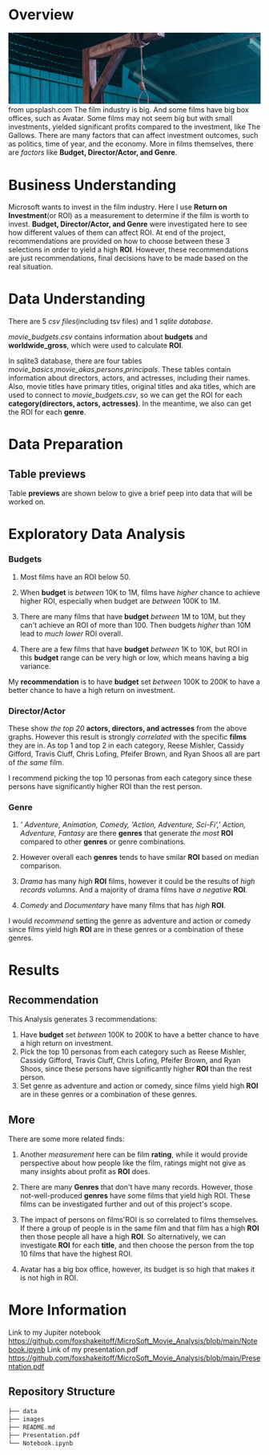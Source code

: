 # Overview
![pic](images/The_Gallow.jpg) from upsplash.com
The film industry is big. And some films have big box offices, such as Avatar. Some films may not seem big but with small investments, yielded significant profits compared to the investment, like The Gallows. There are many factors that can affect investment outcomes, such as politics, time of year, and the economy. More in films themselves, there are *factors* like **Budget, Director/Actor, and Genre**.  

# Business Understanding
Microsoft wants to invest in the film industry. Here I use **Return on Investment**(or ROI) as a measurement to determine if the film is worth to invest. **Budget, Director/Actor, and Genre** were investigated here to see how different values of them can affect ROI. At end of the project, recommendations are provided on how to choose between these 3 selections in order to yield a high **ROI**. However, these recommendations are just recommendations, final decisions have to be made based on the real situation. 
 
# Data Understanding
There are 5 *csv files*(including tsv files) and 1 *sqlite database*. 

*movie_budgets.csv* contains information about **budgets** and **worldwide_gross**, which were used to calculate **ROI**. 

In sqlite3 database, there are four tables *movie_basics*,*movie_akas*,*persons*,*principals*. These tables contain information about directors, actors, and actresses, including their names. Also, movie titles have primary titles, original titles and aka titles, which are used to connect to *movie_budgets.csv*, so we can get the ROI for each **category(directors, actors, actresses)**. In the meantime, we also can get the ROI for each **genre**.

# Data Preparation
## Table previews
Table **previews** are shown below to give a brief peep into data that will be worked on.

# Exploratory Data Analysis
### Budgets
1. Most films have an ROI below 50. 

2. When **budget** is *between* 10K to 1M, films have *higher* chance to achieve higher ROI, especially when budget are *between* 100K to 1M.

3. There are many films that have **budget** *between* 1M to 10M, but they can't achieve an ROI of more than 100. Then budgets *higher* than 10M lead to *much lower* ROI overall.

4. There are a few films that have **budget** *between* 1K to 10K, but ROI in this **budget** range can be very high or low, which means having a big variance. 

My **recommendation** is to have **budget** set *between* 100K to 200K to have a better chance to have a high return on investment. 
### Director/Actor
These show *the top 20* **actors, directors, and actresses** from the above graphs. However this result is strongly *correlated* with the specific **films** they are in. As top 1 and top 2 in each category, Reese Mishler, Cassidy Gifford, Travis Cluff, Chris Lofing, Pfeifer Brown, and Ryan Shoos all are part of *the same* film. 

I recommend picking the top 10 personas from each category since these persons have significantly higher ROI than the rest person.
### Genre
1. *' Adventure, Animation, Comedy, 'Action, Adventure, Sci-Fi',' Action, Adventure, Fantasy* are there **genres** that generate *the most* **ROI** compared to other **genres** or genre combinations. 

2. However overall each **genres** tends to have smilar **ROI** based on median comparison.

3. *Drama* has many *high* **ROI** films, however it could be the results of *high records volumns*. And a majority of drama films have *a negative* **ROI**. 

4. *Comedy* and *Documentary* have many films that has *high* **ROI**. 

I would *recommend* setting the genre as adventure and action or comedy since films yield high **ROI** are in these genres or a combination of these genres. 
# Results
## Recommendation 
This Analysis generates 3 recommendations:
1. Have **budget** set *between* 100K to 200K to have a better chance to have a high return on investment. 
2. Pick the top 10 personas from each category such as Reese Mishler, Cassidy Gifford, Travis Cluff, Chris Lofing, Pfeifer Brown, and Ryan Shoos, since these persons have significantly higher **ROI** than the rest person.
3. Set genre as adventure and action or comedy, since films yield high **ROI** are in these genres or a combination of these genres.
## More
There are some more related finds:
1. Another *measurement* here can be film **rating**, while it would provide perspective about how people like the film, ratings might not give as many insights about profit as **ROI** does.  

2. There are many **Genres** that don't have many records. However, those not-well-produced **genres** have some films that yield high ROI. These films can be investigated further and out of this project's scope.

3. The impact of persons on films'ROI is so correlated to films themselves. If there a group of people is in the same film and that film has a high **ROI** then those people all have a high **ROI**. So alternatively, we can investigate **ROI** for each **title**, and then choose the person from the top 10 films that have the highest ROI. 

4. Avatar has a big box office, however, its budget is so high that makes it is not high in ROI.


# More Information
Link to my Jupiter notebook
https://github.com/foxshakeitoff/MicroSoft_Movie_Analysis/blob/main/Notebook.ipynb
Link of my presentation.pdf
https://github.com/foxshakeitoff/MicroSoft_Movie_Analysis/blob/main/Presentation.pdf
## Repository Structure
```
├── data
├── images
├── README.md
├── Presentation.pdf
└── Notebook.ipynb
```


